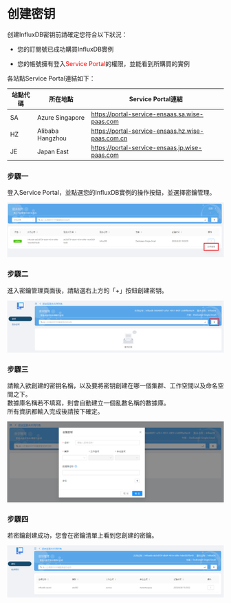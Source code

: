 # 创建密钥

创建InfluxDB密钥前請確定您符合以下狀況：

* 您的訂閱號已成功購買InfluxDB實例

* 您的帳號擁有登入<span style="color:red;">Service Portal</span>的權限，並能看到所購買的實例

各站點Service Portal連結如下：

 站點代碼 | 所在地點          | Service Portal連結                             |
 | -------- | ----------------- | ---------------------------------------------- |
 | SA       | Azure Singapore   | https://portal-service-ensaas.sa.wise-paas.com |
 | HZ       | Alibaba Hangzhou | https://portal-service-ensaas.hz.wise-paas.com.cn |
 | JE       | Japan East        | https://portal-service-ensaas.jp.wise-paas.com |

### 步驟一

登入Service Portal，並點選您的InfluxDB實例的操作按鈕，並選擇密鑰管理。

![Secret](./images/secret1.PNG)

### 步驟二

進入密鑰管理頁面後，請點選右上方的「+」按鈕創建密钥。

![Secret](./images/secret2.PNG)

### 步驟三

請輸入欲創建的密钥名稱，以及要將密钥創建在哪一個集群、工作空間以及命名空間之下。<br>
數據庫名稱若不填寫，則會自動建立一個亂數名稱的數據庫。<br>
所有資訊都輸入完成後請按下確定。

![Secret](./images/secret3.PNG)

### 步驟四

若密鑰創建成功，您會在密鑰清單上看到您創建的密鑰。

![Secret](./images/secret8.PNG)
